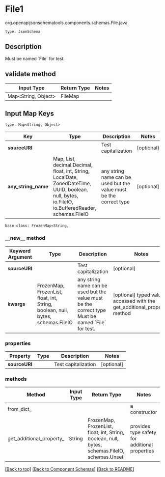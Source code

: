 # File1
org.openapijsonschematools.components.schemas.File.java
```
type: JsonSchema
```

## Description
Must be named &#x60;File&#x60; for test.

## validate method
| Input Type | Return Type | Notes |
| ---------- | ----------- | ----- |
| Map<String, Object> | FileMap | |

## Input Map Keys
```
type: Map<String, Object>
```
Key | Type |  Description | Notes
------------ | ------------- | ------------- | -------------
**sourceURI** |  | Test capitalization | [optional]
**any_string_name** | Map, List, decimal.Decimal, float, int, String, LocalDate, ZonedDateTime, UUID, boolean, null, bytes, io.FileIO, io.BufferedReader, schemas.FileIO | any string name can be used but the value must be the correct type | [optional]

```
base class: FrozenMap<String, 
```
### &lowbar;&lowbar;new&lowbar;&lowbar; method
Keyword Argument | Type | Description | Notes
---------------- | ---- | ----------- | -----
**sourceURI** |  | Test capitalization | [optional]
**kwargs** | FrozenMap, FrozenList, float, int, String, boolean, null, bytes, schemas.FileIO | any string name can be used but the value must be the correct type Must be named &#x60;File&#x60; for test. | [optional] typed value is accessed with the get_additional_property_ method

### properties
Property | Type | Description | Notes
-------- | ---- | ----------- | -----
**sourceURI** |  | Test capitalization | [optional]

### methods
Method | Input Type | Return Type | Notes
------ | ---------- | ----------- | ------
from_dict_ |  |  | a constructor
get_additional_property_ | String | FrozenMap, FrozenList, float, int, String, boolean, null, bytes, schemas.FileIO, schemas.Unset | provides type safety for additional properties

[[Back to top]](#top) [[Back to Component Schemas]](../../../README.md#Component-Schemas) [[Back to README]](../../../README.md)
